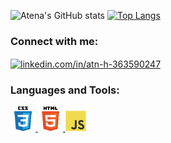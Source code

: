 
<!--- Status & languages --->
![Atena's GitHub stats](https://github-readme-stats.vercel.app/api?username=AtenaHatta&show_icons=true&theme=radical)
[![Top Langs](https://github-readme-stats.vercel.app/api/top-langs/?username=AtenaHatta&layout=compact)](https://github.com/anuraghazra/github-readme-stats)


<!--- Contact --->
<h3 align="left">Connect with me:</h3>
<p align="left">
<a href="https://linkedin.com/in/linkedin.com/in/atn-h-363590247" target="blank"><img align="center" src="https://raw.githubusercontent.com/rahuldkjain/github-profile-readme-generator/master/src/images/icons/Social/linked-in-alt.svg" alt="linkedin.com/in/atn-h-363590247" height="30" width="40" /></a>
</p>


<!--- Skillｓ --->
<h3 align="left">Languages and Tools:</h3>
<p align="left">
  <a href="https://www.w3schools.com/css/" target="_blank" rel="noreferrer">
   <img src="https://raw.githubusercontent.com/devicons/devicon/master/icons/css3/css3-original-wordmark.svg" alt="css3" width="40" height="40"/>
  </a>
  
  <a href="https://www.w3.org/html/" target="_blank" rel="noreferrer">
   <img src="https://raw.githubusercontent.com/devicons/devicon/master/icons/html5/html5-original-wordmark.svg" alt="html5" width="40" height="40"/>
  </a>
  
  <a href="https://developer.mozilla.org/en-US/docs/Web/JavaScript" target="_blank" rel="noreferrer">
   <img src="https://raw.githubusercontent.com/devicons/devicon/master/icons/javascript/javascript-original.svg" alt="javascript" width="33" height="33"/>
  </a>
 </p>




